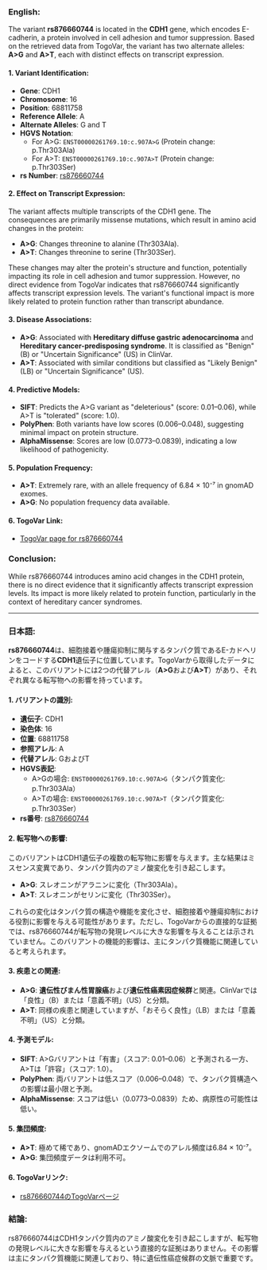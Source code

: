 ### English:
The variant **rs876660744** is located in the **CDH1** gene, which encodes E-cadherin, a protein involved in cell adhesion and tumor suppression. Based on the retrieved data from TogoVar, the variant has two alternate alleles: **A>G** and **A>T**, each with distinct effects on transcript expression.

#### 1. **Variant Identification**:
- **Gene**: CDH1
- **Chromosome**: 16
- **Position**: 68811758
- **Reference Allele**: A
- **Alternate Alleles**: G and T
- **HGVS Notation**:
  - For A>G: `ENST00000261769.10:c.907A>G` (Protein change: p.Thr303Ala)
  - For A>T: `ENST00000261769.10:c.907A>T` (Protein change: p.Thr303Ser)
- **rs Number**: [rs876660744](https://identifiers.org/dbsnp/rs876660744)

#### 2. **Effect on Transcript Expression**:
The variant affects multiple transcripts of the CDH1 gene. The consequences are primarily missense mutations, which result in amino acid changes in the protein:
- **A>G**: Changes threonine to alanine (Thr303Ala).
- **A>T**: Changes threonine to serine (Thr303Ser).

These changes may alter the protein's structure and function, potentially impacting its role in cell adhesion and tumor suppression. However, no direct evidence from TogoVar indicates that rs876660744 significantly affects transcript expression levels. The variant's functional impact is more likely related to protein function rather than transcript abundance.

#### 3. **Disease Associations**:
- **A>G**: Associated with **Hereditary diffuse gastric adenocarcinoma** and **Hereditary cancer-predisposing syndrome**. It is classified as "Benign" (B) or "Uncertain Significance" (US) in ClinVar.
- **A>T**: Associated with similar conditions but classified as "Likely Benign" (LB) or "Uncertain Significance" (US).

#### 4. **Predictive Models**:
- **SIFT**: Predicts the A>G variant as "deleterious" (score: 0.01–0.06), while A>T is "tolerated" (score: 1.0).
- **PolyPhen**: Both variants have low scores (0.006–0.048), suggesting minimal impact on protein structure.
- **AlphaMissense**: Scores are low (0.0773–0.0839), indicating a low likelihood of pathogenicity.

#### 5. **Population Frequency**:
- **A>T**: Extremely rare, with an allele frequency of 6.84 × 10⁻⁷ in gnomAD exomes.
- **A>G**: No population frequency data available.

#### 6. **TogoVar Link**:
- [TogoVar page for rs876660744](https://togovar.org)

### Conclusion:
While rs876660744 introduces amino acid changes in the CDH1 protein, there is no direct evidence that it significantly affects transcript expression levels. Its impact is more likely related to protein function, particularly in the context of hereditary cancer syndromes.

---

### 日本語:
**rs876660744**は、細胞接着や腫瘍抑制に関与するタンパク質であるE-カドヘリンをコードする**CDH1**遺伝子に位置しています。TogoVarから取得したデータによると、このバリアントには2つの代替アレル（**A>G**および**A>T**）があり、それぞれ異なる転写物への影響を持っています。

#### 1. **バリアントの識別**:
- **遺伝子**: CDH1
- **染色体**: 16
- **位置**: 68811758
- **参照アレル**: A
- **代替アレル**: GおよびT
- **HGVS表記**:
  - A>Gの場合: `ENST00000261769.10:c.907A>G`（タンパク質変化: p.Thr303Ala）
  - A>Tの場合: `ENST00000261769.10:c.907A>T`（タンパク質変化: p.Thr303Ser）
- **rs番号**: [rs876660744](https://identifiers.org/dbsnp/rs876660744)

#### 2. **転写物への影響**:
このバリアントはCDH1遺伝子の複数の転写物に影響を与えます。主な結果はミスセンス変異であり、タンパク質内のアミノ酸変化を引き起こします。
- **A>G**: スレオニンがアラニンに変化（Thr303Ala）。
- **A>T**: スレオニンがセリンに変化（Thr303Ser）。

これらの変化はタンパク質の構造や機能を変化させ、細胞接着や腫瘍抑制における役割に影響を与える可能性があります。ただし、TogoVarからの直接的な証拠では、rs876660744が転写物の発現レベルに大きな影響を与えることは示されていません。このバリアントの機能的影響は、主にタンパク質機能に関連していると考えられます。

#### 3. **疾患との関連**:
- **A>G**: **遺伝性びまん性胃腺癌**および**遺伝性癌素因症候群**と関連。ClinVarでは「良性」（B）または「意義不明」（US）と分類。
- **A>T**: 同様の疾患と関連していますが、「おそらく良性」（LB）または「意義不明」（US）と分類。

#### 4. **予測モデル**:
- **SIFT**: A>Gバリアントは「有害」（スコア: 0.01–0.06）と予測される一方、A>Tは「許容」（スコア: 1.0）。
- **PolyPhen**: 両バリアントは低スコア（0.006–0.048）で、タンパク質構造への影響は最小限と予測。
- **AlphaMissense**: スコアは低い（0.0773–0.0839）ため、病原性の可能性は低い。

#### 5. **集団頻度**:
- **A>T**: 極めて稀であり、gnomADエクソームでのアレル頻度は6.84 × 10⁻⁷。
- **A>G**: 集団頻度データは利用不可。

#### 6. **TogoVarリンク**:
- [rs876660744のTogoVarページ](https://togovar.org)

### 結論:
rs876660744はCDH1タンパク質内のアミノ酸変化を引き起こしますが、転写物の発現レベルに大きな影響を与えるという直接的な証拠はありません。その影響は主にタンパク質機能に関連しており、特に遺伝性癌症候群の文脈で重要です。